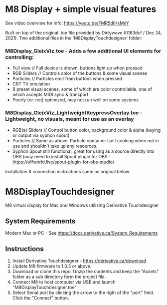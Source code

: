 # M8 Display + simple visual features

See video overview for info: https://youtu.be/FMR5dIHkMnY

Built on top of the original .toe file provided by Dirtywave (0183dcf / Dec 24, 2021). Two additional files in the 'M8DisplayTouchdesigner' folder: 

### M8Display_GleixViz.toe - Adds a few additional UI elements for controlling: 

- Full view // Full device is shown, buttons light up when pressed
- RGB Sliders // Controls color of the buttons & some visual scenes
- Particles // Particles emit from buttons when pressed
- CRT TV emulation
- 8 preset visual scenes, some of which are color controllable, one of which accepts MIDI sync & transport
- Poorly (re: not) optimized, may not run well on some systems

### M8Display_GleixViz_LightweightKeypressOverlay.toe - Lightweight, no visuals, meant for use as an overlay 

- RGB(a) Sliders // Control button color, background color & alpha (keying or output via syphon spout)
- Particles // Same as above. Particle container isn't cooking when not in use and shouldn't take up any resources. 
- Syphon Spout still functional, great for using as a source directly into OBS (may need to install Spout plugin for OBS - https://offworld.live/spout-plugin-for-obs-studio)

Installation & connection instructions same as original below.

# M8DisplayTouchdesigner
M8 virtual display for Mac and Windows utilizing Derivative Touchdesigner

## System Requirements
Modern Mac or PC - See https://docs.derivative.ca/System_Requirements

## Instructions
1. Install Derivative Touchdesigner - https://derivative.ca/download
2. Update M8 firmware to 1.0.3 or above.
3. Download or clone this repo. Unzip the contents and keep the "Assets" folder as a sub directory form the project file.
4. Connect M8 to host computer via USB and launch "M8DisplayTouchdesigner.toe"
5. Select Serial port by clicking the arrow to the right of the "port" field. Click the "Connect" button.
